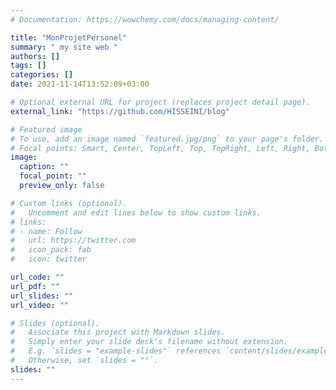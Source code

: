 ```yaml
---
# Documentation: https://wowchemy.com/docs/managing-content/

title: "MonProjetPersonel"
summary: " my site web "
authors: []
tags: []
categories: []
date: 2021-11-14T13:52:09+03:00

# Optional external URL for project (replaces project detail page).
external_link: "https://github.com/HISSEINI/blog"

# Featured image
# To use, add an image named `featured.jpg/png` to your page's folder.
# Focal points: Smart, Center, TopLeft, Top, TopRight, Left, Right, BottomLeft, Bottom, BottomRight.
image:
  caption: ""
  focal_point: ""
  preview_only: false

# Custom links (optional).
#   Uncomment and edit lines below to show custom links.
# links:
# - name: Follow
#   url: https://twitter.com
#   icon_pack: fab
#   icon: twitter

url_code: ""
url_pdf: ""
url_slides: ""
url_video: ""

# Slides (optional).
#   Associate this project with Markdown slides.
#   Simply enter your slide deck's filename without extension.
#   E.g. `slides = "example-slides"` references `content/slides/example-slides.md`.
#   Otherwise, set `slides = ""`.
slides: ""
---
```

